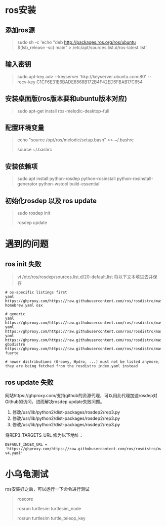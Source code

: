 # ros安装
## 添加ros源
> sudo sh -c 'echo "deb http://packages.ros.org/ros/ubuntu $(lsb_release -sc) main" > /etc/apt/sources.list.d/ros-latest.list'

## 输入密钥
> sudo apt-key adv --keyserver 'hkp://keyserver.ubuntu.com:80' --recv-key C1CF6E31E6BADE8868B172B4F42ED6FBAB17C654
## 安装桌面版(ros版本要和ubuntu版本对应)
> sudo apt-get install ros-melodic-desktop-full
## 配置环境变量
> echo "source /opt/ros/melodic/setup.bash" >> ~/.bashrc
> 
> source ~/.bashrc
## 安装依赖项
> sudo apt install python-rosdep python-rosinstall python-rosinstall-generator python-wstool build-essential
## 初始化rosdep 以及 ros update
> sudo rosdep init
> 
> rosdep update
# 遇到的问题
## ros init 失败
> vi /etc/ros/rosdep/sources.list.d/20-default.list
将以下文本填进去并保存
```
# os-specific listings first
yaml https://ghproxy.com/https://raw.githubusercontent.com/ros/rosdistro/master/rosdep/osx-homebrew.yaml osx

# generic
yaml https://ghproxy.com/https://raw.githubusercontent.com/ros/rosdistro/master/rosdep/base.yaml
yaml https://ghproxy.com/https://raw.githubusercontent.com/ros/rosdistro/master/rosdep/python.yaml
yaml https://ghproxy.com/https://raw.githubusercontent.com/ros/rosdistro/master/rosdep/ruby.yaml
gbpdistro https://ghproxy.com/https://raw.githubusercontent.com/ros/rosdistro/master/releases/fuerte.yaml fuerte

# newer distributions (Groovy, Hydro, ...) must not be listed anymore, they are being fetched from the rosdistro index.yaml instead
```
## ros update 失败
网站https://ghproxy.com/支持github的资源代理，可以用此代理加速rosdep对Github的访问，进而解决rosdep update失败问题。
1. 修改/usr/lib/python2/dist-packages/rosdep2/rep3.py
2. 修改/usr/lib/python2/dist-packages/rosdep2/rep3.py
3. 修改/usr/lib/python2/dist-packages/rosdep2/rep3.py

将REP3_TARGETS_URL 修为以下地址：
```
DEFAULT_INDEX_URL = 'https://ghproxy.com/https://raw.githubusercontent.com/ros/rosdistro/master/index-v4.yaml'
```
# 小乌龟测试
ros安装好之后，可以运行一下命令进行测试
> roscore
> 
> rosrun turtlesim turtlesim_node
> 
> rosrun turtlesim turtle_teleop_key
